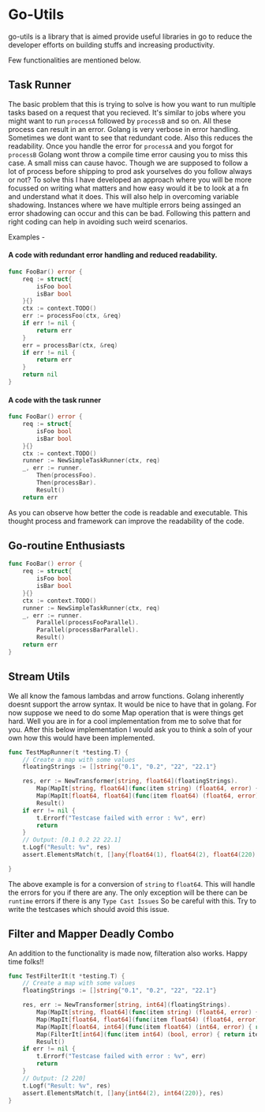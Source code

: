 # Go-Utils

go-utils is a library that is aimed provide useful libraries in go
to reduce the developer efforts on building stuffs and increasing 
productivity.

Few functionalities are mentioned below.

## Task Runner

The basic problem that this is trying to solve is how you want to run
multiple tasks based on a request that you recieved.
It's similar to jobs where you might want to run
`processA` followed by `processB` and so on.
All these process can result in an error. Golang is very verbose in error handling. Sometimes we dont want to see that redundant code.
Also this reduces the readability.
Once you handle the error for `processA` and you forgot for `processB`
Golang wont throw a compile time error causing you to miss this case.
A small miss can cause havoc. Though we are supposed to follow a lot of process before shipping to prod ask yourselves do you follow always or not? 
To solve this I have developed an approach where you will be 
more focussed on writing what matters and how easy would it be to look at a fn and understand what it does. This will also help in overcoming variable shadowing. Instances where we have multiple errors being assinged an error shadowing can occur and this can be bad. Following this pattern and right coding can help in avoiding such weird scenarios.

Examples -

#### A code with redundant error handling and reduced readability.

```go
func FooBar() error {
	req := struct{
		isFoo bool
		isBar bool
	}{}
	ctx := context.TODO()
	err := processFoo(ctx, &req)
	if err != nil {
		return err
	}
	err = processBar(ctx, &req)
	if err != nil {
		return err
	}
	return nil
}
```

#### A code with the task runner

```go
func FooBar() error {
	req := struct{
		isFoo bool
		isBar bool
	}{}
	ctx := context.TODO()
	runner := NewSimpleTaskRunner(ctx, req)
	_, err := runner.
		Then(processFoo).
		Then(processBar).
		Result()
	return err
```

As you can observe how better the code is readable and executable. This thought process and framework can improve the readability of the code.

## Go-routine Enthusiasts

```go
func FooBar() error {
	req := struct{
		isFoo bool
		isBar bool
	}{}
	ctx := context.TODO()
	runner := NewSimpleTaskRunner(ctx, req)
	_, err := runner.
		Parallel(processFooParallel).
		Parallel(processBarParallel).
		Result()
	return err
}
```


## Stream Utils

We all know the famous lambdas and arrow functions. Golang
inherently doesnt support the arrow syntax. It would be nice to have
that in golang. For now suppose we need to do some Map operation that
is were things get hard. Well you are in for a cool implementation
from me to solve that for you. After this below implementation I would
ask you to think a soln of your own how this would have been implemented.

```go
func TestMapRunner(t *testing.T) {
	// Create a map with some values
	floatingStrings := []string{"0.1", "0.2", "22", "22.1"}

	res, err := NewTransformer[string, float64](floatingStrings).
		Map(MapIt[string, float64](func(item string) (float64, error) { return strconv.ParseFloat(item, 64) })).
		Map(MapIt[float64, float64](func(item float64) (float64, error) { return item * 10, nil })).
		Result()
	if err != nil {
		t.Errorf("Testcase failed with error : %v", err)
		return
	}
	// Output: [0.1 0.2 22 22.1]
	t.Logf("Result: %v", res)
	assert.ElementsMatch(t, []any{float64(1), float64(2), float64(220), float64(221)}, res)

}
```

The above example is for a conversion of `string` to `float64`.
This will handle the errors for you if there are any. The only exception will be there can be `runtime` errors if there is any
`Type Cast Issues` So be careful with this. Try to write the testcases
which should avoid this issue.

## Filter and Mapper Deadly Combo

An addition to the functionality is made now, filteration also works.
Happy time folks!!

```go
func TestFilterIt(t *testing.T) {
	// Create a map with some values
	floatingStrings := []string{"0.1", "0.2", "22", "22.1"}

	res, err := NewTransformer[string, int64](floatingStrings).
		Map(MapIt[string, float64](func(item string) (float64, error) {return strconv.ParseFloat(item, 64)})).
		Map(MapIt[float64, float64](func(item float64) (float64, error) { return item * 10, nil })).
		Map(MapIt[float64, int64](func(item float64) (int64, error) { return int64(item), nil })).
		Map(FilterIt[int64](func(item int64) (bool, error) { return item%2 == 0, nil })).
		Result()
	if err != nil {
		t.Errorf("Testcase failed with error : %v", err)
		return
	}
	// Output: [2 220]
	t.Logf("Result: %v", res)
	assert.ElementsMatch(t, []any{int64(2), int64(220)}, res)	
}
```
